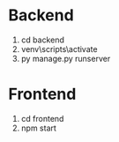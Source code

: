 

# Backend

1. cd backend
2. venv\scripts\activate
3. py manage.py runserver


# Frontend

1. cd frontend
2. npm start

